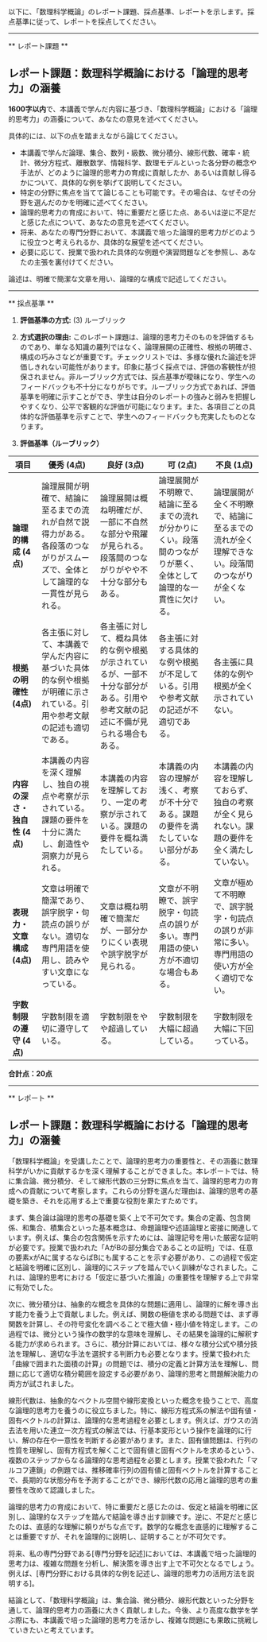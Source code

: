 以下に、「数理科学概論」のレポート課題、採点基準、レポートを示します。採点基準に従って、レポートを採点してください。

---------------------------------------
** レポート課題 **

## レポート課題：数理科学概論における「論理的思考力」の涵養

**1600字以内**で、本講義で学んだ内容に基づき、「数理科学概論」における「論理的思考力」の涵養について、あなたの意見を述べてください。

具体的には、以下の点を踏まえながら論じてください。

* 本講義で学んだ論理、集合、数列・級数、微分積分、線形代数、確率・統計、微分方程式、離散数学、情報科学、数理モデルといった各分野の概念や手法が、どのように論理的思考力の育成に貢献したか、あるいは貢献し得るかについて、具体的な例を挙げて説明してください。
* 特定の分野に焦点を当てて論じることも可能です。その場合は、なぜその分野を選んだのかを明確に述べてください。
* 論理的思考力の育成において、特に重要だと感じた点、あるいは逆に不足だと感じた点について、あなたの意見を述べてください。
* 将来、あなたの専門分野において、本講義で培った論理的思考力がどのように役立つと考えられるか、具体的な展望を述べてください。
* 必要に応じて、授業で扱われた具体的な例題や演習問題などを参照し、あなたの主張を裏付けてください。


論述は、明確で簡潔な文章を用い、論理的な構成で記述してください。


---------------------------------------
** 採点基準 **

1. **評価基準の方式:** (3) ルーブリック

2. **方式選択の理由:** このレポート課題は、論理的思考力そのものを評価するものであり、単なる知識の羅列ではなく、論理展開の正確性、根拠の明確さ、構成の巧みさなどが重要です。チェックリストでは、多様な優れた論述を評価しきれない可能性があります。印象に基づく採点では、評価の客観性が担保されません。非ルーブリック方式では、採点基準が曖昧になり、学生へのフィードバックも不十分になりがちです。ルーブリック方式であれば、評価基準を明確に示すことができ、学生は自分のレポートの強みと弱みを把握しやすくなり、公平で客観的な評価が可能になります。また、各項目ごとの具体的な評価基準を示すことで、学生へのフィードバックも充実したものとなります。


3. **評価基準（ルーブリック）**

| 項目 | 優秀 (4点) | 良好 (3点) | 可 (2点) | 不良 (1点) |
|---|---|---|---|---|
| **論理的構成 (4点)** | 論理展開が明確で、結論に至るまでの流れが自然で説得力がある。各段落のつながりがスムーズで、全体として論理的な一貫性が見られる。 | 論理展開は概ね明確だが、一部に不自然な部分や飛躍が見られる。段落間のつながりがやや不十分な部分もある。 | 論理展開が不明瞭で、結論に至るまでの流れが分かりにくい。段落間のつながりが悪く、全体として論理的な一貫性に欠ける。 | 論理展開が全く不明瞭で、結論に至るまでの流れが全く理解できない。段落間のつながりが全くない。 |
| **根拠の明確性 (4点)** | 各主張に対して、本講義で学んだ内容に基づいた具体的な例や根拠が明確に示されている。引用や参考文献の記述も適切である。 | 各主張に対して、概ね具体的な例や根拠が示されているが、一部不十分な部分がある。引用や参考文献の記述に不備が見られる場合もある。 | 各主張に対する具体的な例や根拠が不足している。引用や参考文献の記述が不適切である。 | 各主張に具体的な例や根拠が全く示されていない。 |
| **内容の深さ・独自性 (4点)** | 本講義の内容を深く理解し、独自の視点や考察が示されている。課題の要件を十分に満たし、創造性や洞察力が見られる。 | 本講義の内容を理解しており、一定の考察が示されている。課題の要件を概ね満たしている。 | 本講義の内容の理解が浅く、考察が不十分である。課題の要件を満たしていない部分がある。 | 本講義の内容を理解しておらず、独自の考察が全く見られない。課題の要件を全く満たしていない。 |
| **表現力・文章構成 (4点)** | 文章は明確で簡潔であり、誤字脱字・句読点の誤りがない。適切な専門用語を使用し、読みやすい文章になっている。 | 文章は概ね明確で簡潔だが、一部分かりにくい表現や誤字脱字が見られる。 | 文章が不明瞭で、誤字脱字・句読点の誤りが多い。専門用語の使い方が不適切な場合もある。 | 文章が極めて不明瞭で、誤字脱字・句読点の誤りが非常に多い。専門用語の使い方が全く適切でない。 |
| **字数制限の遵守 (4点)** | 字数制限を適切に遵守している。 | 字数制限をやや超過している。 | 字数制限を大幅に超過している。 | 字数制限を大幅に下回っている。 |


**合計点：20点**


---------------------------------------
** レポート **
## レポート課題：数理科学概論における「論理的思考力」の涵養

「数理科学概論」を受講したことで、論理的思考力の重要性と、その涵養に数理科学がいかに貢献するかを深く理解することができました。本レポートでは、特に集合論、微分積分、そして線形代数の三分野に焦点を当て、論理的思考力の育成への貢献について考察します。これらの分野を選んだ理由は、論理的思考の基礎を築き、それを応用する上で重要な役割を果たすためです。

まず、集合論は論理的思考の基礎を築く上で不可欠です。集合の定義、包含関係、和集合、積集合といった基本概念は、命題論理や述語論理と密接に関連しています。例えば、集合の包含関係を示すためには、論理記号を用いた厳密な証明が必要です。授業で扱われた「AがBの部分集合であることの証明」では、任意の要素xがAに属するならばBにも属することを示す必要があり、この過程で仮定と結論を明確に区別し、論理的にステップを踏んでいく訓練がなされました。これは、論理的思考における「仮定に基づいた推論」の重要性を理解する上で非常に有効でした。

次に、微分積分は、抽象的な概念を具体的な問題に適用し、論理的に解を導き出す能力を養う上で貢献しました。例えば、関数の極値を求める問題では、まず導関数を計算し、その符号変化を調べることで極大値・極小値を特定します。この過程では、微分という操作の数学的な意味を理解し、その結果を論理的に解釈する能力が求められます。さらに、積分計算においては、様々な積分公式や積分技法を理解し、適切な手法を選択する判断力も必要となります。授業で扱われた「曲線で囲まれた面積の計算」の問題では、積分の定義と計算方法を理解し、問題に応じて適切な積分範囲を設定する必要があり、論理的思考と問題解決能力の両方が試されました。

線形代数は、抽象的なベクトル空間や線形変換といった概念を扱うことで、高度な論理的思考力を養うのに役立ちました。特に、線形方程式系の解法や固有値・固有ベクトルの計算は、論理的な思考過程を必要とします。例えば、ガウスの消去法を用いた連立一次方程式の解法では、行基本変形という操作を論理的に行い、解の存在や一意性を判断する必要があります。また、固有値問題は、行列の性質を理解し、固有方程式を解くことで固有値と固有ベクトルを求めるという、複数のステップからなる論理的な思考過程を必要とします。授業で扱われた「マルコフ連鎖」の例題では、推移確率行列の固有値と固有ベクトルを計算することで、長期的な状態分布を予測することができ、線形代数の応用と論理的思考の重要性を改めて認識しました。

論理的思考力の育成において、特に重要だと感じたのは、仮定と結論を明確に区別し、論理的なステップを踏んで結論を導き出す訓練です。逆に、不足だと感じたのは、直感的な理解に頼りがちな点です。数学的な概念を直感的に理解することは重要ですが、それを論理的に説明し、証明することが不可欠です。

将来、私の専門分野である[専門分野を記述]においては、本講義で培った論理的思考力は、複雑な問題を分析し、解決策を導き出す上で不可欠となるでしょう。例えば、[専門分野における具体的な例を記述し、論理的思考力の活用方法を説明する]。

結論として、「数理科学概論」は、集合論、微分積分、線形代数といった分野を通して、論理的思考力の涵養に大きく貢献しました。今後、より高度な数学を学ぶ際にも、本講義で培った論理的思考力を活かし、複雑な問題にも果敢に挑戦していきたいと考えています。


